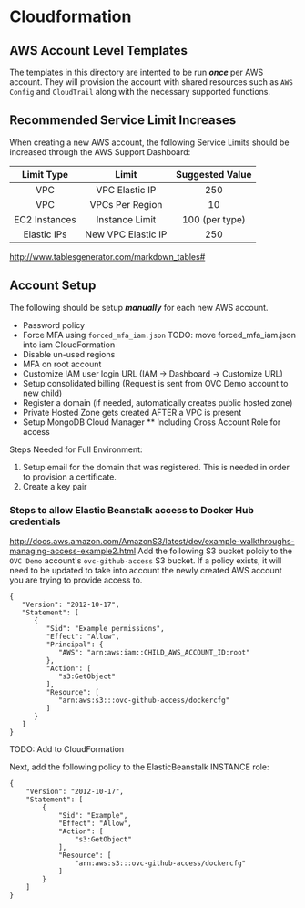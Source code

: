 # Cloudformation
## AWS Account Level Templates
The templates in this directory are intented to be run __*once*__ per AWS account.  They will provision the account with shared resources such as `AWS Config` and `CloudTrail` along with the necessary supported functions.

## Recommended Service Limit Increases
When creating a new AWS account, the following Service Limits should be increased through the AWS Support Dashboard:

|   Limit Type  |        Limit       | Suggested Value |
|:-------------:|:------------------:|:---------------:|
|      VPC      |   VPC Elastic IP   |       250       |
|      VPC      |   VPCs Per Region  |        10       |
| EC2 Instances |   Instance Limit   |  100 (per type) |
|  Elastic IPs  | New VPC Elastic IP |       250       |


http://www.tablesgenerator.com/markdown_tables#

## Account Setup
The following should be setup __*manually*__ for each new AWS account.
* Password policy
* Force MFA using `forced_mfa_iam.json` TODO: move forced_mfa_iam.json into iam CloudFormation
* Disable un-used regions
* MFA on root account
* Customize IAM user login URL (IAM -> Dashboard -> Customize URL)
* Setup consolidated billing (Request is sent from OVC Demo account to new child)
* Register a domain (if needed, automatically creates public hosted zone)
* Private Hosted Zone gets created AFTER a VPC is present
* Setup MongoDB Cloud Manager
** Including Cross Account Role for access

Steps Needed for Full Environment:
1. Setup email for the domain that was registered.  This is needed in order to provision a certificate.
1. Create a key pair

### Steps to allow Elastic Beanstalk access to Docker Hub credentials
http://docs.aws.amazon.com/AmazonS3/latest/dev/example-walkthroughs-managing-access-example2.html
Add the following S3 bucket polciy to the `OVC Demo` account's `ovc-github-access` S3 bucket.  If a policy exists, it will need to be updated to take into account the newly created AWS account you are trying to provide access to.

```
{
   "Version": "2012-10-17",
   "Statement": [
      {
         "Sid": "Example permissions",
         "Effect": "Allow",
         "Principal": {
            "AWS": "arn:aws:iam::CHILD_AWS_ACCOUNT_ID:root"
         },
         "Action": [
            "s3:GetObject"
         ],
         "Resource": [
            "arn:aws:s3:::ovc-github-access/dockercfg"
         ]
      }
   ]
}
```

TODO: Add to CloudFormation

Next, add the following policy to the ElasticBeanstalk INSTANCE role:
```
{
    "Version": "2012-10-17",
    "Statement": [
        {
            "Sid": "Example",
            "Effect": "Allow",
            "Action": [
                "s3:GetObject"
            ],
            "Resource": [
                "arn:aws:s3:::ovc-github-access/dockercfg"
            ]
        }
    ]
}
```
